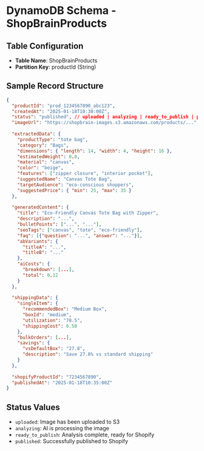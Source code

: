 # DynamoDB Schema - ShopBrainProducts

## Table Configuration
- **Table Name**: ShopBrainProducts
- **Partition Key**: productId (String)

## Sample Record Structure

```json
{
  "productId": "prod_1234567890_abc123",
  "createdAt": "2025-01-18T10:30:00Z",
  "status": "published", // uploaded | analyzing | ready_to_publish | published
  "imageUrl": "https://shopbrain-images.s3.amazonaws.com/products/...",
  
  "extractedData": {
    "productType": "tote bag",
    "category": "Bags",
    "dimensions": { "length": 14, "width": 4, "height": 16 },
    "estimatedWeight": 0.8,
    "material": "canvas",
    "color": "beige",
    "features": ["zipper closure", "interior pocket"],
    "suggestedName": "Canvas Tote Bag",
    "targetAudience": "eco-conscious shoppers",
    "suggestedPrice": { "min": 25, "max": 35 }
  },
  
  "generatedContent": {
    "title": "Eco-Friendly Canvas Tote Bag with Zipper",
    "description": "...",
    "bulletPoints": ["...", "..."],
    "seoTags": ["canvas", "tote", "eco-friendly"],
    "faq": [{"question": "...", "answer": "..."}],
    "abVariants": {
      "titleA": "...",
      "titleB": "..."
    },
    "aiCosts": {
      "breakdown": [...],
      "total": 0.12
    }
  },
  
  "shippingData": {
    "singleItem": {
      "recommendedBox": "Medium Box",
      "boxId": "medium",
      "utilization": "78.5",
      "shippingCost": 6.50
    },
    "bulkOrders": [...],
    "savings": {
      "vsDefaultBox": "27.8",
      "description": "Save 27.8% vs standard shipping"
    }
  },
  
  "shopifyProductId": "7234567890",
  "publishedAt": "2025-01-18T10:35:00Z"
}
```

## Status Values
- `uploaded`: Image has been uploaded to S3
- `analyzing`: AI is processing the image
- `ready_to_publish`: Analysis complete, ready for Shopify
- `published`: Successfully published to Shopify